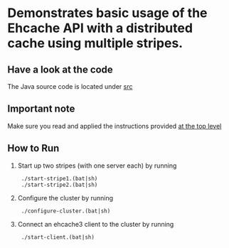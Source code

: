 Demonstrates basic usage of the Ehcache API with a distributed cache using multiple stripes.
===========================================================================================

Have a look at the code
-----------------------
The Java source code is located under [src](src/)

Important note
--------------
Make sure you read and applied the instructions provided [at the top level](../)

How to Run
----------
1. Start up two stripes (with one server each) by running 

        ./start-stripe1.(bat|sh)
        ./start-stripe2.(bat|sh)
        
2. Configure the cluster by running 

        ./configure-cluster.(bat|sh)
        
3. Connect an ehcache3 client to the cluster by running 

        ./start-client.(bat|sh)
